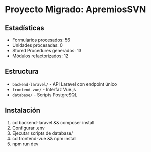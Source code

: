 # Proyecto Migrado: ApremiosSVN

## Estadísticas
- Formularios procesados: 56
- Unidades procesadas: 0
- Stored Procedures generados: 13
- Módulos refactorizados: 12

## Estructura
- `backend-laravel/` - API Laravel con endpoint único
- `frontend-vue/` - Interfaz Vue.js
- `database/` - Scripts PostgreSQL

## Instalación
1. cd backend-laravel && composer install
2. Configurar .env
3. Ejecutar scripts de database/
4. cd frontend-vue && npm install
5. npm run dev